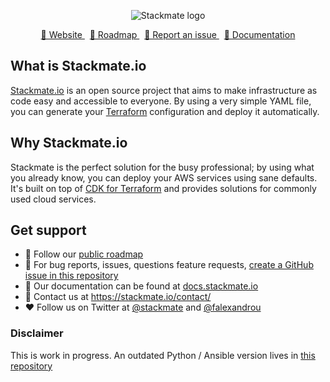 <p align="center">
  <img src="https://user-images.githubusercontent.com/301123/185978300-f0f8d5e5-e2ce-44e2-b507-be6d8d9a3f4b.png" alt="Stackmate logo" />
</p>

<p align="center">
  <a href="https://stackmate.io">
    🏡 Website
  </a>
  &nbsp;
  <a href="https://github.com/orgs/stackmate-io/projects/2">
    🧭 Roadmap
  </a>
  &nbsp;
  <a href="https://github.com/stackmate-io/stackmate/issues/new">
    🐞 Report an issue
  </a>
  &nbsp;
  <a href="https://docs.stackmate.io">
    📖 Documentation
  </a>
</p>


## What is Stackmate.io
[Stackmate.io](https://stackmate.io) is an open source project that aims to make infrastructure as code easy and accessible to everyone. By using a very simple YAML file, you can generate your [Terraform](https://www.terraform.io/) configuration and deploy it automatically.

## Why Stackmate.io
Stackmate is the perfect solution for the busy professional; by using what you already know, you can deploy your AWS services using sane defaults. It's built on top of [CDK for Terraform](https://www.terraform.io/cdktf) and provides solutions for commonly used cloud services.

## Get support
- 🧭 Follow our [public roadmap](https://github.com/orgs/stackmate-io/projects/2)
- 🐞 For bug reports, issues, questions feature requests, [create a GitHub issue in this repository](https://github.com/stackmate-io/stackmate/issues/new)
- 📖 Our documentation can be found at [docs.stackmate.io](https://docs.stackmate.io)
- 📧 Contact us at https://stackmate.io/contact/
- ❤️ Follow us on Twitter at [@stackmate](https://twitter.com/stackmate) and [@falexandrou](https://twitter.com/falexandrou)

### Disclaimer
This is work in progress. An outdated Python / Ansible version lives in [this repository](https://github.com/falexandrou/python-ansible-deployer)
